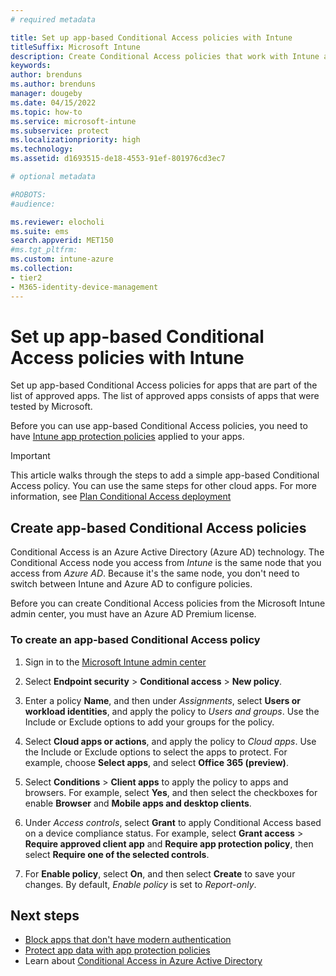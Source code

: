 ```yaml
---
# required metadata

title: Set up app-based Conditional Access policies with Intune
titleSuffix: Microsoft Intune
description: Create Conditional Access policies that work with Intune app protection policies
keywords:
author: brenduns
ms.author: brenduns
manager: dougeby
ms.date: 04/15/2022
ms.topic: how-to
ms.service: microsoft-intune
ms.subservice: protect
ms.localizationpriority: high
ms.technology:
ms.assetid: d1693515-de18-4553-91ef-801976cd3ec7

# optional metadata

#ROBOTS:
#audience:

ms.reviewer: elocholi
ms.suite: ems
search.appverid: MET150
#ms.tgt_pltfrm:
ms.custom: intune-azure
ms.collection:
- tier2
- M365-identity-device-management
---
```


# Set up app-based Conditional Access policies with Intune

Set up app-based Conditional Access policies for apps that are part of the list of approved apps. The list of approved apps consists of apps that were tested by Microsoft.

Before you can use app-based Conditional Access policies, you need to have [Intune app protection policies](../apps/app-protection-policies.md) applied to your apps.

> [!IMPORTANT]
> This article walks through the steps to add a simple app-based Conditional Access policy. You can use the same steps for other cloud apps. For more information, see [Plan Conditional Access deployment](/azure/active-directory/conditional-access/plan-conditional-access)

## Create app-based Conditional Access policies

Conditional Access is an Azure Active Directory (Azure AD) technology. The Conditional Access node you access from *Intune* is the same node that you access from *Azure AD*. Because it's the same node, you don't need to switch between Intune and Azure AD to configure policies.

Before you can create Conditional Access policies from the Microsoft Intune admin center, you must have an Azure AD Premium license.

### To create an app-based Conditional Access policy

1. Sign in to the [Microsoft Intune admin center](https://go.microsoft.com/fwlink/?linkid=2109431)

2. Select **Endpoint security** > **Conditional access** > **New policy**.

3. Enter a policy **Name**, and then under *Assignments*, select **Users or workload identities**, and apply the policy to *Users and groups*. Use the Include or Exclude options to add your groups for the policy.

4. Select **Cloud apps or actions**, and apply the policy to *Cloud apps*. Use the Include or Exclude options to select the apps to protect. For example, choose **Select apps**, and select **Office 365 (preview)**.

5. Select **Conditions** > **Client apps** to apply the policy to apps and browsers. For example, select **Yes**, and then select the checkboxes for enable **Browser** and **Mobile apps and desktop clients**.

6. Under *Access controls*, select **Grant** to apply Conditional Access based on a device compliance status. For example, select **Grant access** > **Require approved client app** and **Require app protection policy**, then select **Require one of the selected controls**.

7. For **Enable policy**, select **On**, and then select **Create** to save your changes. By default, *Enable policy* is set to *Report-only*.

## Next steps

- [Block apps that don't have modern authentication](app-modern-authentication-block.md)
- [Protect app data with app protection policies](../apps/app-protection-policies.md)
- Learn about [Conditional Access in Azure Active Directory](/azure/active-directory/active-directory-conditional-access)